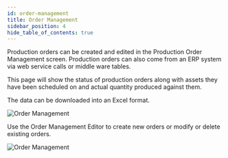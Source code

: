 ```yaml
---
id: order-management
title: Order Management
sidebar_position: 4
hide_table_of_contents: true
---
```

Production orders can be created and edited in the Production Order Management screen. Production orders can also come from an ERP system via web service calls or middle ware tables. 

This page will show the status of production orders along with assets they have been scheduled on and actual quantity produced against them.

The data can be downloaded into an Excel format.

![Order Management](/img/OrderManagementOverview.png) 


Use the Order Management Editor to create new orders or modify or delete existing orders. 

![Order Management](/img/OrderManagementEditor.png) 

